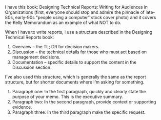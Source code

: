 I have this book: Designing Technical Reports: Writing for Audiences in Organizations (first, everyone should stop and admire the pinnacle of late-80s, early-90s "people using a computer" stock cover photo) and it covers the Kelly Memorandum as an example of what NOT to do.

When I have to write reports, I use a structure described in the Designing Technical Reports book:

1.	⁠Overview – the TL; DR for decision makers.
2.	⁠Discussion – the technical details for those who must act based on management decisions.
3.	⁠Documentation – specific details to support the content in the Discussion section.

I've also used this structure, which is generally the same as the report structure, but for shorter documents where I'm asking for something.

1.	⁠Paragraph one: In the first paragraph, quickly and clearly state the purpose of your memo. This is the executive summary.
2.	⁠Paragraph two: In the second paragraph, provide context or supporting evidence.
3.	⁠Paragraph three: In the third paragraph make the specific request.